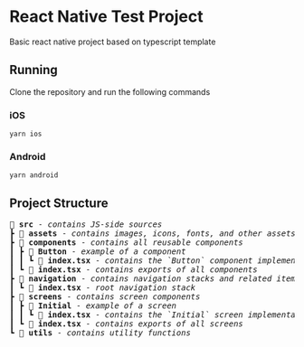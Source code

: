 # React Native Test Project

Basic react native project based on typescript template

## Running

Clone the repository and run the following commands

### iOS

`yarn ios`

### Android

`yarn android`

## Project Structure

<pre>
📁 <b>src</b> - <i>contains JS-side sources</i>
┣ 📁 <b>assets</b> - <i>contains images, icons, fonts, and other assets</i>
┣ 📂 <b>components</b> - <i>contains all reusable components</i>
┃ ┣ 📂 <b>Button</b> - <i>example of a component</i>
┃ ┃ ┗ 📜 <b>index.tsx</b> - <i>contains the `Button` component implementation</i>
┃ ┗ 📜 <b>index.tsx</b> - <i>contains exports of all components</i>
┣ 📂 <b>navigation</b> - <i>contains navigation stacks and related items</i>
┃ ┗ 📜 <b>index.tsx</b> - <i>root navigation stack</i>
┣ 📂 <b>screens</b> - <i>contains screen components</i>
┃ ┣ 📂 <b>Initial</b> - <i>example of a screen</i>
┃ ┃ ┗ 📜 <b>index.tsx</b> - <i>contains the `Initial` screen implementation</i>
┃ ┗ 📜 <b>index.tsx</b> - <i>contains exports of all screens</i>
┗ 📂 <b>utils</b> - <i>contains utility functions</i>
</pre>
